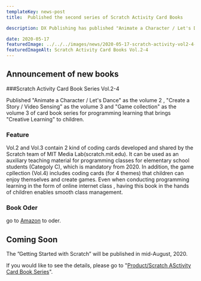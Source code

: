 ```yaml
---
templateKey: news-post
title:  Published the second series of Scratch Activity Card Books

description: DX Publishing has published "Animate a Character / Let's Dance", "Create a Story / Video Sensing", and "" as the volume 1 of card book series for programming learning that brings "Creative Learning" to children.

date: 2020-05-17
featuredImage: ../../../images/news/2020-05-17-scratch-activity-vol2-4-featured.jpg
featuredImageAlt: Scratch Activity Card Books Vol.2-4
---
```


## Announcement of new books
###Scratch Activity Card Book Series Vol.2-4

Published "Animate a Character / Let's Dance" as the volume 2 , "Create a Story / Video Sensing" as the volume 3 and "Game collection"  as the volume 3 of card book series for programming learning that brings "Creative Learning" to children.

### Feature
Vol.2 and Vol.3 contain 2 kind of coding cards developed and shared by the Scratch team of MIT Media Lab(scratch.mit.edu).  It can be used as an auxiliary teaching material for programming classes for elementary school students (Categoly  C), which is mandatory from 2020. In addition, the game cpllection (Vol.4) includes coding cards (for 4 themes) that children can enjoy themselves and create games. Even when conducting programming learning in the form of online internet class , having this book in the hands of children enables smooth class management.

### Book Oder

go to [Amazon](https://www.amazon.co.jp/s?k=DX出版&rh=n%3A2229003051&__mk_ja_JP=カタカナ) to oder.

## Coming Soon

The ”Getting Started with Scratch” will be published in mid-August, 2020.

If you would like to see the details, please go to "[Product/Scratch ASctivity Card Book Series](https://dx-publishing.jp/products/scratch-activity-card-book/)".

